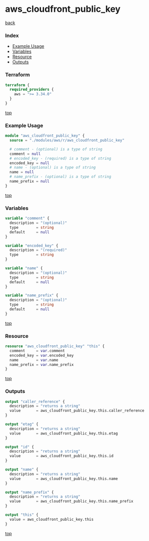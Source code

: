 # aws_cloudfront_public_key

[back](../aws.md)

### Index

- [Example Usage](#example-usage)
- [Variables](#variables)
- [Resource](#resource)
- [Outputs](#outputs)

### Terraform

```terraform
terraform {
  required_providers {
    aws = ">= 3.34.0"
  }
}
```

[top](#index)

### Example Usage

```terraform
module "aws_cloudfront_public_key" {
  source = "./modules/aws/r/aws_cloudfront_public_key"

  # comment - (optional) is a type of string
  comment = null
  # encoded_key - (required) is a type of string
  encoded_key = null
  # name - (optional) is a type of string
  name = null
  # name_prefix - (optional) is a type of string
  name_prefix = null
}
```

[top](#index)

### Variables

```terraform
variable "comment" {
  description = "(optional)"
  type        = string
  default     = null
}

variable "encoded_key" {
  description = "(required)"
  type        = string
}

variable "name" {
  description = "(optional)"
  type        = string
  default     = null
}

variable "name_prefix" {
  description = "(optional)"
  type        = string
  default     = null
}
```

[top](#index)

### Resource

```terraform
resource "aws_cloudfront_public_key" "this" {
  comment     = var.comment
  encoded_key = var.encoded_key
  name        = var.name
  name_prefix = var.name_prefix
}
```

[top](#index)

### Outputs

```terraform
output "caller_reference" {
  description = "returns a string"
  value       = aws_cloudfront_public_key.this.caller_reference
}

output "etag" {
  description = "returns a string"
  value       = aws_cloudfront_public_key.this.etag
}

output "id" {
  description = "returns a string"
  value       = aws_cloudfront_public_key.this.id
}

output "name" {
  description = "returns a string"
  value       = aws_cloudfront_public_key.this.name
}

output "name_prefix" {
  description = "returns a string"
  value       = aws_cloudfront_public_key.this.name_prefix
}

output "this" {
  value = aws_cloudfront_public_key.this
}
```

[top](#index)